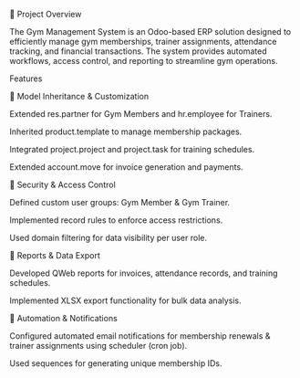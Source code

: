 📌 Project Overview

The Gym Management System is an Odoo-based ERP solution designed to efficiently manage gym memberships, trainer assignments, attendance tracking, and financial transactions. The system provides automated workflows, access control, and reporting to streamline gym operations.

Features

🔹 Model Inheritance & Customization

Extended res.partner for Gym Members and hr.employee for Trainers.

Inherited product.template to manage membership packages.

Integrated project.project and project.task for training schedules.

Extended account.move for invoice generation and payments.

🔹 Security & Access Control

Defined custom user groups: Gym Member & Gym Trainer.

Implemented record rules to enforce access restrictions.

Used domain filtering for data visibility per user role.

🔹 Reports & Data Export

Developed QWeb reports for invoices, attendance records, and training schedules.

Implemented XLSX export functionality for bulk data analysis.

🔹 Automation & Notifications

Configured automated email notifications for membership renewals & trainer assignments using scheduler (cron job).

Used sequences for generating unique membership IDs.
